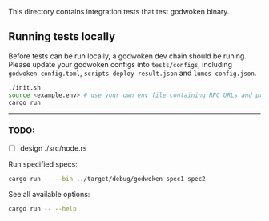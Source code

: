 This directory contains integration tests that test godwoken binary.

## Running tests locally
Before tests can be run locally, a godwoken dev chain should be runing.
Please update your godwoken configs into `tests/configs`, including `godwoken-config.toml`, `scripts-deploy-result.json` and `lumos-config.json`.

```bash
./init.sh
source <example.env> # use your own env file containing RPC URLs and private keys etc.
cargo run
```


---
### TODO:
- [ ] design ./src/node.rs 

Run specified specs:

```bash
cargo run -- --bin ../target/debug/godwoken spec1 spec2
```

See all available options:

```bash
cargo run -- --help
```
